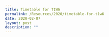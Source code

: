 ```yaml
---
title: Timetable for T1W6
permalink: /Resources/2020/timetable-for-t1w6
date: 2020-02-07
layout: post
description: ""
---
```


